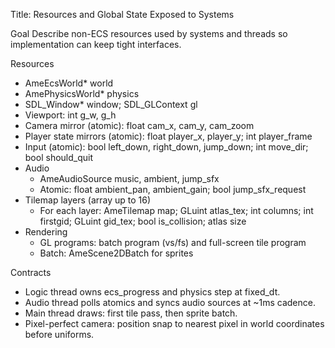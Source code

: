 Title: Resources and Global State Exposed to Systems

Goal
Describe non-ECS resources used by systems and threads so implementation can keep tight interfaces.

Resources
- AmeEcsWorld* world
- AmePhysicsWorld* physics
- SDL_Window* window; SDL_GLContext gl
- Viewport: int g_w, g_h
- Camera mirror (atomic): float cam_x, cam_y, cam_zoom
- Player state mirrors (atomic): float player_x, player_y; int player_frame
- Input (atomic): bool left_down, right_down, jump_down; int move_dir; bool should_quit
- Audio
  - AmeAudioSource music, ambient, jump_sfx
  - Atomic: float ambient_pan, ambient_gain; bool jump_sfx_request
- Tilemap layers (array up to 16)
  - For each layer: AmeTilemap map; GLuint atlas_tex; int columns; int firstgid; GLuint gid_tex; bool is_collision; atlas size
- Rendering
  - GL programs: batch program (vs/fs) and full-screen tile program
  - Batch: AmeScene2DBatch for sprites

Contracts
- Logic thread owns ecs_progress and physics step at fixed_dt.
- Audio thread polls atomics and syncs audio sources at ~1ms cadence.
- Main thread draws: first tile pass, then sprite batch.
- Pixel-perfect camera: position snap to nearest pixel in world coordinates before uniforms.

